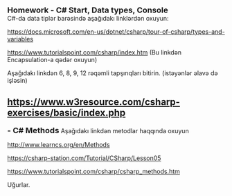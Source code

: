 <b style="font-size:18px">Homework - C# Start, Data types, Console</b>
<br>
C#-da data tiplər barəsində aşağıdakı linklərdən oxuyun:

https://docs.microsoft.com/en-us/dotnet/csharp/tour-of-csharp/types-and-variables

https://www.tutorialspoint.com/csharp/index.htm (Bu linkdən Encapsulation-a qədər oxuyun)

Aşağıdakı linkdən 6, 8, 9, 12 rəqəmli tapşırıqları bitirin. (istəyənlər əlavə də işləsin)

https://www.w3resource.com/csharp-exercises/basic/index.php
--------------------------------------------------------------------------------------------
<b style="font-size:18px">- C# Methods</b>
Aşağıdakı linkdən metodlar haqqında oxuyun

http://www.learncs.org/en/Methods

https://csharp-station.com/Tutorial/CSharp/Lesson05

https://www.tutorialspoint.com/csharp/csharp_methods.htm



Uğurlar.
